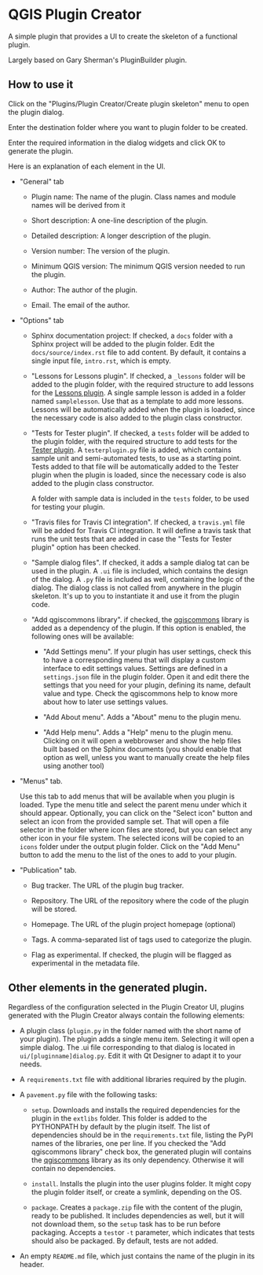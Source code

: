 # QGIS Plugin Creator

A simple plugin that provides a UI to create the skeleton of a functional plugin.

Largely based on Gary Sherman's PluginBuilder plugin.

## How to use it

Click on the "Plugins/Plugin Creator/Create plugin skeleton" menu to open the plugin dialog.

Enter the destination folder where you want to plugin folder to be created.

Enter the required information in the dialog widgets and click OK to generate the plugin.

Here is an explanation of each element in the UI.

* "General" tab

	* Plugin name: The name of the plugin. Class names and module names will be derived from it

	* Short description: A one-line description of the plugin.

	* Detailed description: A longer description of the plugin.

	* Version number: The version of the plugin.

	* Minimum QGIS version: The minimum QGIS version needed to run the plugin. 

	* Author: The author of the plugin.

	* Email. The email of the author.


* "Options" tab

	* Sphinx documentation project: If checked, a `docs` folder with a Sphinx project will be added to the plugin folder. Edit the `docs/source/index.rst` file to add content. By default, it contains a single input file, `intro.rst`, which is empty.

	* "Lessons for Lessons plugin". If checked, a `_lessons` folder will be added to the plugin folder, with the required structure to add lessons for the [Lessons plugin](https://github.com/boundlessgeo/qgis-lessons-plugin). A single sample lesson is added in a folder named `samplelesson`. Use that as a template to add more lessons. Lessons will be automatically added when the plugin is loaded, since the necessary code is also added to the plugin class constructor.

	* "Tests for Tester plugin". If checked, a `tests` folder will be added to the plugin folder, with the required structure to add tests for the [Tester plugin](https://github.com/boundlessgeo/qgis-tester-plugin). A `testerplugin.py` file is added, which contains sample unit and semi-automated tests, to use as a starting point. Tests added to that file will be automatically added to the Tester plugin when the plugin is loaded, since the necessary code is also added to the plugin class constructor.

		A folder with sample data is included in the `tests` folder, to be used for testing your plugin.

	* "Travis files for Travis CI integration". If checked, a `travis.yml` file will be added for Travis CI integration. It will define a travis task that runs the unit tests that are added in case the "Tests for Tester plugin" option has been checked.

	* "Sample dialog files". If checked, it adds a sample dialog tat can be used in the plugin. A `.ui` file is included, which contains the design of the dialog. A `.py` file is included as well, containing the logic of the dialog. The dialog class is not called from anywhere in the plugin skeleton. It's up to you to instantiate it and use it from the plugin code.

	* "Add qgiscommons library". if checked, the [qgiscommons](https://github.com/boundlessgeo/lib-qgis-commons) library is added as a dependency of the plugin. If this option is enabled, the following ones will be available:

		* "Add Settings menu". If your plugin has user settings, check this to have a corresponding menu that will display a custom interface to edit settings values. Settings are defined in a `settings.json` file in the plugin folder. Open it and edit there the settings that you need for your plugin, defining its name, default value and type. Check the qgiscommons help to know more about how to later use settings values.

		* "Add About menu". Adds a "About" menu to the plugin menu.

		* "Add Help menu". Adds a "Help" menu to the plugin menu. Clicking on it will open a webbrowser and show the help files built based on the Sphinx documents (you should enable that option as well, unless you want to manually create the help files using another tool)

* "Menus" tab.

	Use this tab to add menus that will be available when you plugin is loaded. Type the menu title and select the parent menu under which it should appear. Optionally, you can click on the "Select icon" button and select an icon from the provided sample set. That will open a file selector in the folder where icon files are stored, but you can select any other icon in your file system. The selected icons will be copied to an `icons` folder under the output plugin folder. Click on the "Add Menu" button to add the menu to the list of the ones to add to your plugin.

* "Publication" tab.

	* Bug tracker.  The URL of the plugin bug tracker.

	* Repository. The URL of the repository where the code of the plugin will be stored.

	* Homepage. The URL of the plugin project homepage (optional)

	* Tags. A comma-separated list of tags used to categorize the plugin.

	* Flag as experimental. If checked, the plugin will be flagged as experimental in the metadata file.

## Other elements in the generated plugin.

Regardless of the configuration selected in the Plugin Creator UI, plugins generated with the Plugin Creator always contain the following elements:


* A plugin class (`plugin.py` in the folder named with the short name of your plugin). The plugin adds a single menu item. Selecting it will open a simple dialog. The .ui file corresponding to that dialog is located in `ui/[pluginname]dialog.py`. Edit it with Qt Designer to adapt it to your needs.

* A `requirements.txt` file with additional libraries required by the plugin.

* A `pavement.py` file with the following tasks:

    + `setup`. Downloads and installs the required dependencies for the plugin  in the `extlibs` folder. This folder is added to the PYTHONPATH by default by the plugin itself. The list of dependencies should be in the `requirements.txt` file, listing the PyPI names of the libraries, one per line. If you checked the "Add qgiscommons library" check box, the generated plugin will contains the [qgiscommons](https://github.com/boundlessgeo/lib-qgis-commons) library as its only dependency. Otherwise it will contain no dependencies.

    + `install`. Installs the plugin into the user plugins folder. It might copy the plugin folder itself, or create a symlink, depending on the OS.

    + `package`. Creates a `package.zip` file with the content of the plugin, ready to be published. It includes dependencies as well, but it will not download them, so the `setup` task has to be run before packaging. Accepts a `test`or `-t` parameter, which indicates that tests should also be packaged. By default, tests are not added.

* An empty `README.md` file, which just contains the name of the plugin in its header.




